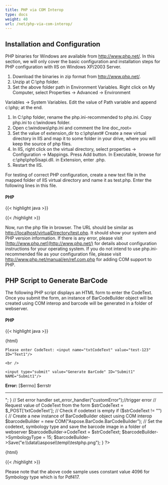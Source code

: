 ```yaml
---
title: PHP via COM Interop
type: docs
weight: 40
url: /net/php-via-com-interop/
---
```


## **Installation and Configuration**
PHP binaries for Windows are available from <http://www.php.net/>. In this section, we will only cover the basic configuration and installation steps for PHP configuration with IIS on Windows XP/2003 Server.

1. Download the binaries in zip format from <http://www.php.net/>.
1. Unzip at C:\php folder.
1. Set the above folder path in Environment Variables. Right click on My Computer, select Properties -> Advanced -> Environment

Variables -> System Variables. Edit the value of Path variable and append c:\php; at the end.

1. In C:\php folder, rename the php.ini-recommended to php.ini. Copy php.ini to c:\windows folder.
1. Open c:\windows\php.ini and comment the line doc_root=
1. Set the value of extension_dir to c:\php\ext# Create a new virtual directory in IIS and map it to some folder in your drive, where you will keep the source of php files.
1. In IIS, right click on the virtual directory, select properties -> Configuration -> Mappings. Press Add button. In Executable, browse for c:\php\php5isapi.dll. in Extension, enter .php.
1. Restart the IIS.

For testing of correct PHP configuration, create a new text file in the mapped folder of IIS virtual directory and name it as test.php. Enter the following lines in this file.
#### **PHP**
{{< highlight java >}}

 <?php

phpinfo();

?>

{{< /highlight >}}



Now, run the php file in browser. The URL should be similar as <http://localhost/virtualDirectory/test.php>. It should show your system and PHP version information. If there is any error, please visit [http://www.php.net](http://www.php.net/) for details about configuration instructions for your operating system. If you do not intend to use php.ini-recommended file as your configuration file, please visit <http://www.php.net/manual/en/ref.com.php> for adding COM support to PHP.
## **PHP Script to Generate BarCode**
The following PHP script displays an HTML form to enter the CodeText. Once you submit the form, an instance of BarCodeBuilder object will be created using COM interop and barcode will be generated in a folder of webserver.
#### **PHP**
{{< highlight java >}}

 {html}

<html>

<head>

<meta http-equiv="Content-Type" content="text/html; charset=utf-8" />

<title>Generate BarCode in PHP using Aspose.BarCode for .NET</title>

</head>

<body>

<form name="form1" method="post" action="GenerateBarCode.php" ID="Form1">

    Please enter CodeText: <input name="txtCodeText" value="test-123" ID="Text1"/>

    <br />

    <input type="submit" value="Generate BarCode" ID="Submit1" NAME="Submit1"/>

</form>

<?php

// Error handler function

function customError($errno, $errstr)

{

	echo "<hr><b>Error:</b> [$errno] $errstr <br><hr>";

}

// Set error handler

set_error_handler("customError");//trigger error

// Request value of CodeText from the form

$strCodeText = $_POST['txtCodeText'];

// Check if codetext is empty

if ($strCodeText != "")

{

	// Create a new instance of BarCodeBuilder object using COM interop

	$barcodeBuilder = new COM("Aspose.BarCode.BarCodeBuilder");



	// Set the codetext, symbology type and save the barcode image in a folder of webserver

	$barcodeBuilder->CodeText = $strCodeText;

	$barcodeBuilder->SymbologyType = 15;

	$barcodeBuilder->Save("e:\\data\\aspose\\temp\\testphp.png");

}

?> </body>

</html>

{html}

{{< /highlight >}}



Please note that the above code sample uses constant value 4096 for Symbology type which is for Pdf417.
